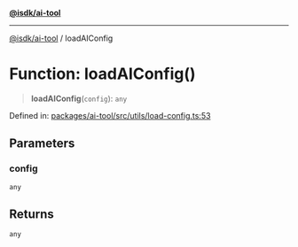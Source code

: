 [**@isdk/ai-tool**](../README.md)

***

[@isdk/ai-tool](../globals.md) / loadAIConfig

# Function: loadAIConfig()

> **loadAIConfig**(`config`): `any`

Defined in: [packages/ai-tool/src/utils/load-config.ts:53](https://github.com/isdk/ai-tool.js/blob/83a1524a1644365964efc043a7a7991d8fd46b49/src/utils/load-config.ts#L53)

## Parameters

### config

`any`

## Returns

`any`
